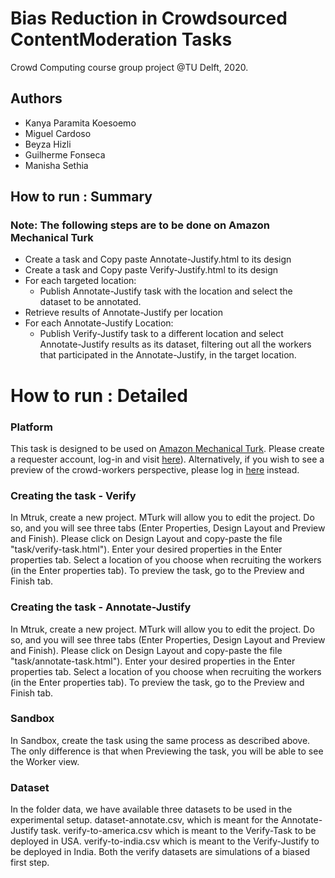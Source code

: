 # Bias Reduction in Crowdsourced ContentModeration Tasks

Crowd Computing course group project @TU Delft, 2020.

## Authors
* Kanya Paramita Koesoemo
* Miguel Cardoso
* Beyza Hizli
* Guilherme Fonseca
* Manisha Sethia


## How to run : Summary
### Note: The following steps are to be done on Amazon Mechanical Turk
* Create a task and Copy paste Annotate-Justify.html to its design
* Create a task and Copy paste Verify-Justify.html to its design
* For each targeted location:
  *  Publish Annotate-Justify task with the location and select the dataset to be annotated.
* Retrieve results of Annotate-Justify per location
* For each Annotate-Justify Location:
  *  Publish Verify-Justify task to a different location and select Annotate-Justify results as its dataset, filtering out all the workers that participated in the Annotate-Justify, in the target location.

# How to run : Detailed 
### Platform 

This task is designed to be used on [Amazon Mechanical Turk](https://www.mturk.com/). Please create a requester account, log-in and visit [here](https://requester.mturk.com/create/projects/new)). 
Alternatively, if you wish to see a preview of the crowd-workers perspective, please log in [here](https://requester.mturk.com/developer/sandbox) instead.

### Creating the task - Verify
In Mtruk, create a new project. MTurk will allow you to edit the project. Do so, and you will see three tabs (Enter Properties, Design Layout and Preview and Finish). Please click on Design Layout and copy-paste the file "task/verify-task.html"). Enter your desired properties in the Enter properties tab. Select a location of you choose when recruiting the workers (in the Enter properties tab). To preview the task, go to the Preview and Finish tab. 

### Creating the task - Annotate-Justify
In Mtruk, create a new project. MTurk will allow you to edit the project. Do so, and you will see three tabs (Enter Properties, Design Layout and Preview and Finish). Please click on Design Layout and copy-paste the file "task/annotate-task.html"). Enter your desired properties in the Enter properties tab. Select a location of you choose when recruiting the workers (in the Enter properties tab). To preview the task, go to the Preview and Finish tab. 

### Sandbox
In Sandbox, create the task using the same process as described above. The only difference is that when Previewing the task, you will be able to see the Worker view. 

### Dataset
In the folder data, we have available three datasets to be used in the experimental setup. dataset-annotate.csv, which is meant for the Annotate-Justify task. verify-to-america.csv which is meant to the Verify-Task to be deployed in USA. verify-to-india.csv which is meant to the Verify-Justify to be deployed in India. Both the verify datasets are simulations of a biased first step.
